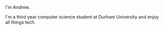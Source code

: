 I'm Andrew.

I'm a third year computer science student at Durham University and enjoy all things tech.
